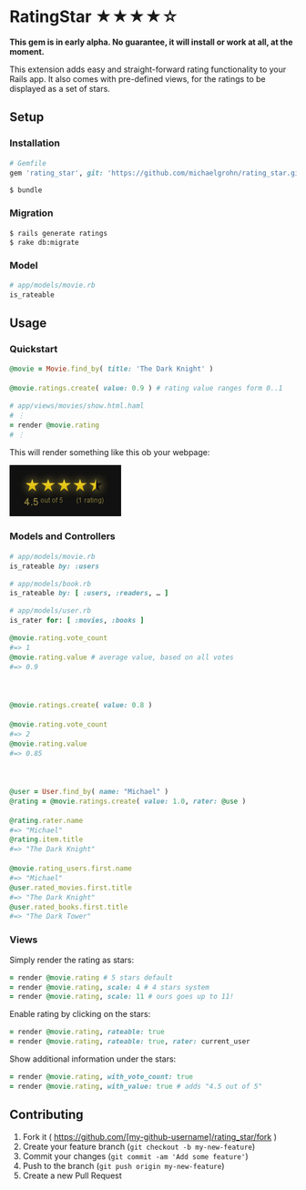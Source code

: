 RatingStar ★★★★☆
=================

**This gem is in early alpha. No guarantee, it will install or work at all, at the moment.**

This extension adds easy and straight-forward rating functionality to your Rails app. It also comes with pre-defined views, for the ratings to be displayed as a set of stars.

Setup
------------------------------

### Installation

```ruby    
# Gemfile
gem 'rating_star', git: 'https://github.com/michaelgrohn/rating_star.git'
```

```shell
$ bundle
```

### Migration

```shell
$ rails generate ratings
$ rake db:migrate
```

### Model

```ruby
# app/models/movie.rb
is_rateable
```

Usage
------------------------------

### Quickstart

```ruby
@movie = Movie.find_by( title: 'The Dark Knight' )

@movie.ratings.create( value: 0.9 ) # rating value ranges form 0..1
```

```ruby
# app/views/movies/show.html.haml
# ⋮
= render @movie.rating
# ⋮
```

This will render something like this ob your webpage:

![](https://raw.githubusercontent.com/michaelgrohn/rating_star/master/lib/rating_star/examples/example.png)

### Models and Controllers

```ruby
# app/models/movie.rb
is_rateable by: :users
```

```ruby
# app/models/book.rb
is_rateable by: [ :users, :readers, … ]
```

```ruby
# app/models/user.rb
is_rater for: [ :movies, :books ]
```

```ruby
@movie.rating.vote_count
#=> 1
@movie.rating.value # average value, based on all votes
#=> 0.9



@movie.ratings.create( value: 0.8 )

@movie.rating.vote_count
#=> 2
@movie.rating.value
#=> 0.85



@user = User.find_by( name: "Michael" )
@rating = @movie.ratings.create( value: 1.0, rater: @use )

@rating.rater.name
#=> "Michael"
@rating.item.title
#=> "The Dark Knight"

@movie.rating_users.first.name
#=> "Michael"
@user.rated_movies.first.title
#=> "The Dark Knight"
@user.rated_books.first.title
#=> "The Dark Tower"
```

### Views

Simply render the rating as stars:

```ruby
= render @movie.rating # 5 stars default
= render @movie.rating, scale: 4 # 4 stars system
= render @movie.rating, scale: 11 # ours goes up to 11! 
```

Enable rating by clicking on the stars:

```ruby
= render @movie.rating, rateable: true
= render @movie.rating, rateable: true, rater: current_user
```

Show additional information under the stars:

```ruby
= render @movie.rating, with_vote_count: true
= render @movie.rating, with_value: true # adds "4.5 out of 5"
```

Contributing
------------------------------

1. Fork it ( https://github.com/[my-github-username]/rating_star/fork )
2. Create your feature branch (`git checkout -b my-new-feature`)
3. Commit your changes (`git commit -am 'Add some feature'`)
4. Push to the branch (`git push origin my-new-feature`)
5. Create a new Pull Request
